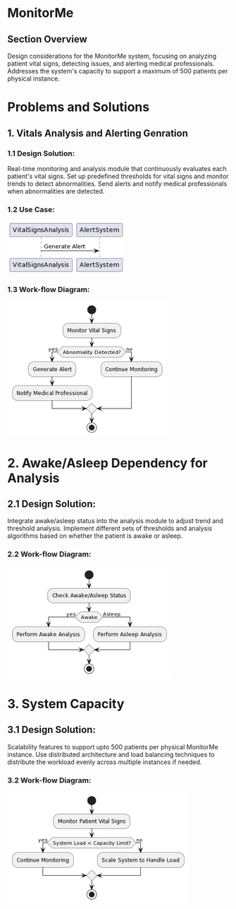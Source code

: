 # MonitorMe

## Section Overview
Design considerations for the MonitorMe system, focusing on analyzing patient vital signs, detecting issues, and alerting medical professionals. Addresses the system's capacity to support a maximum of 500 patients per physical instance.


# Problems and Solutions
##  1. Vitals Analysis and Alerting Genration
### 1.1 Design Solution:
Real-time monitoring and analysis module that continuously evaluates each patient's vital signs. Set up predefined thresholds for vital signs and monitor trends to detect abnormalities. Send alerts and notify medical professionals when abnormalities are detected.


###  1.2 Use Case:
![Monitor Me](./../img/MonitorMeAlert.png)


### 1.3 Work-flow Diagram:
![Monitor Me WF](./../img/MonitorMeAlertWF.png)


# 2. Awake/Asleep Dependency for Analysis
## 2.1 Design Solution:
Integrate awake/asleep status into the analysis module to adjust trend and threshold analysis. Implement different sets of thresholds and analysis algorithms based on whether the patient is awake or asleep.


### 2.2 Work-flow Diagram:
![Monitor Me AnalysisWF](./../img/MonitorMeAwakeWF.png)


# 3. System Capacity
## 3.1 Design Solution:
Scalability features to support upto 500 patients per physical MonitorMe instance. Use distributed architecture and load balancing techniques to distribute the workload evenly across multiple instances if needed.


### 3.2 Work-flow Diagram:
![Monitor Me CapacityWF](./../img/MonitorMeCapacityWF.png)